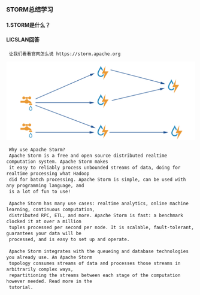 ### STORM总结学习
#### 1.STORM是什么？
#### LICSLAN回答
     让我们看看官网怎么说 https://storm.apache.org
 ![STORM00](https://github.com/licslan/interview-ing/raw/master/STORM/STORM00.jpg)    
     
     Why use Apache Storm?
     Apache Storm is a free and open source distributed realtime computation system. Apache Storm makes 
     it easy to reliably process unbounded streams of data, doing for realtime processing what Hadoop 
     did for batch processing. Apache Storm is simple, can be used with any programming language, and 
     is a lot of fun to use!
     
     Apache Storm has many use cases: realtime analytics, online machine learning, continuous computation, 
     distributed RPC, ETL, and more. Apache Storm is fast: a benchmark clocked it at over a million 
     tuples processed per second per node. It is scalable, fault-tolerant, guarantees your data will be 
     processed, and is easy to set up and operate.
     
     Apache Storm integrates with the queueing and database technologies you already use. An Apache Storm 
     topology consumes streams of data and processes those streams in arbitrarily complex ways, 
     repartitioning the streams between each stage of the computation however needed. Read more in the 
     tutorial.